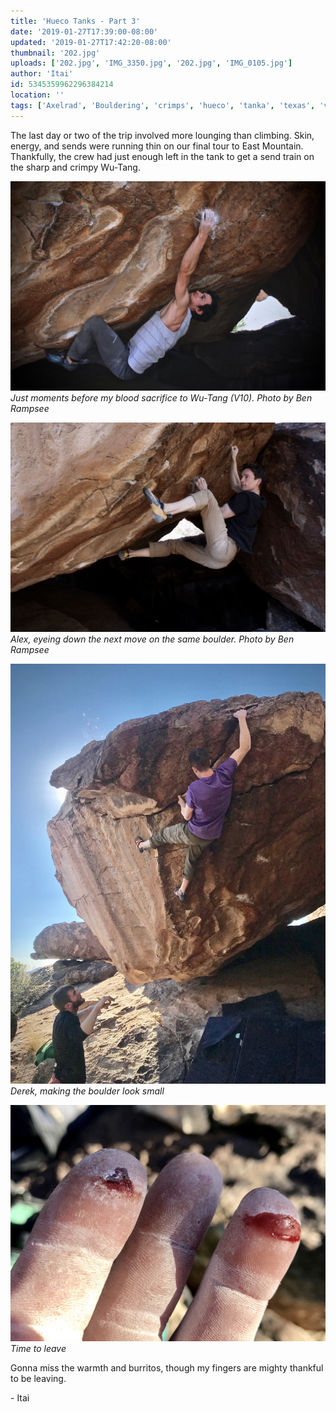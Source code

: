 ```yaml
---
title: 'Hueco Tanks - Part 3'
date: '2019-01-27T17:39:00-08:00'
updated: '2019-01-27T17:42:20-08:00'
thumbnail: '202.jpg'
uploads: ['202.jpg', 'IMG_3350.jpg', '202.jpg', 'IMG_0105.jpg']
author: 'Itai'
id: 5345359962296384214
location: ''
tags: ['Axelrad', 'Bouldering', 'crimps', 'hueco', 'tanka', 'texas', 'v10']
---
```

The last day or two of the trip involved more lounging than climbing. Skin, energy, and sends were running thin on our final tour to East Mountain. Thankfully, the crew had just enough left in the tank to get a send train on the sharp and crimpy Wu-Tang.

![image alt](uploads/IMG_3388%202.jpg)*Just moments before my blood sacrifice to Wu-Tang (V10). Photo by Ben Rampsee*

![image alt](uploads/IMG_3350.jpg)*Alex, eyeing down the next move on the same boulder. Photo by Ben Rampsee*

![image alt](uploads/IMG_0103%202.jpg)*Derek, making the boulder look small*

![image alt](uploads/IMG_0105.jpg)*Time to leave*

Gonna miss the warmth and burritos, though my fingers are mighty thankful to be leaving.

\- Itai

